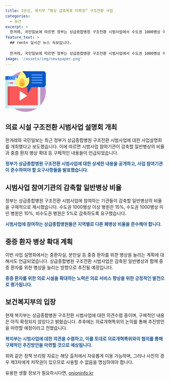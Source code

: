 ```yaml
---
title: I반성, 복지부 “병상 감축목표 미확정” 구조전환 사업
categories:
  - 보건
excerpt: >
  한겨레, 국민일보에 따르면 정부는 상급종합병원 구조전환 시범사업에서 수도권 1000병상 이상은 15%, 1000병상 미만은 10%, 비수도권은 5%의 감축을 제시했다. 중증 환자 병상은 늘린다는데, 복지부는 구체적 내용이 확정되지 않았으며, 의견수렴 후 의료개혁특위를 통해 추진 방안을 제시할 예정이라고 밝혔다. (출처: 정책브리핑)
feature_text: >
  ## rentn 실시간 뉴스 속보입니다.

  한겨레, 국민일보에 따르면 정부는 상급종합병원 구조전환 시범사업에서 수도권 1000병상 이상은 15%, 1000병상 미만은 10%, 비수도권은 5%의 감축을 제시했다. 중증 환자 병상은 늘린다는데, 복지부는 구체적 내용이 확정되지 않았으며, 의견수렴 후 의료개혁특위를 통해 추진 방안을 제시할 예정이라고 밝혔다. (출처: 정책브리핑)
image: '/assets/img/newspaper.png'
---
```


<p><img src="/assets/img/news.png" alt="rentncar 속보" /></p>

<h2 data-ke-size="size26">의료 시설 구조전환 시범사업 설명회 개최</h2>

<p>한겨레와 국민일보는 최근 정부가 상급종합병원 구조전환 시범사업에 대한 사업설명회를 개최했다고 보도했습니다. 이에 따르면 시범사업 참여기관이 감축할 일반병상의 비율과 중증 환자 병상 확대 등 구체적인 내용들이 언급되었습니다.</p>

<p data-ke-size="size16"><b><span style="color: #1a5490;">정부가 상급종합병원 구조전환 시범사업에 대한 상세한 내용을 공개하고, 사업 참여기관이 준수하여야 할 요구사항들을 발표했습니다.</span></b></p>

<h2 data-ke-size="size26">시범사업 참여기관의 감축할 일반병상 비율</h2>

<p>정부는 상급종합병원 구조전환 시범사업에 참여하는 기관들이 감축할 일반병상의 비율을 구체적으로 제시했습니다. 수도권 1000병상 이상 병원은 15%, 수도권 1000병상 미만 병원은 10%, 비수도권 병원은 5%로 감축하도록 요구했습니다.</p>

<p data-ke-size="size16"><b><span style="color: #1a5490;">시범사업에 참여하는 상급종합병원들은 지역별로 다른 폐병상 비율을 준수해야 합니다.</span></b></p>

<h2 data-ke-size="size26">중증 환자 병상 확대 계획</h2>

<p>이번 사업 설명회에서는 중환자실, 분만실 등 중증 환자를 위한 병상을 늘리는 계획에 대해서도 언급되었습니다. 상급종합병원 구조전환 시범사업은 감축된 일반병상과 함께 중증 환자를 위한 병상을 늘리는 방향으로 추진될 예정입니다.</p>

<p data-ke-size="size16"><b><span style="color: #1a5490;">중증 환자를 위한 의료 시설을 확대하는 노력은 의료 서비스 향상을 위한 긍정적인 발전으로 평가됩니다.</span></b></p>

<h2 data-ke-size="size26">보건복지부의 입장</h2>

<p>현재 복지부는 상급종합병원 구조전환 시범사업에 대한 의견수렴 중이며, 구체적인 내용은 아직 확정되지 않았다고 밝혔습니다. 추후에는 의료개혁특위의 논의를 통해 추진방안을 마련할 예정이라고 전했습니다.</p>

<p data-ke-size="size16"><b><span style="color: #1a5490;">복지부는 시범사업에 대한 의견을 수렴하고, 이를 토대로 의료개혁특위와의 협의를 통해 구체적인 추진방안을 마련할 것으로 예상됩니다.</span></b></p>

<p>위와 같은 정책 브리핑 자료는 해당 출처에서 자유롭게 이용 가능하며, 그러나 사진의 경우 제3자에게 저작권이 있으므로 사용할 수 없음을 명심하여야 합니다.</p>
유용한 생활 정보가 필요하시다면, <a href="https://onioninfo.kr" rel="dofollow">onioninfo.kr</a>


